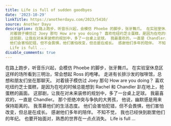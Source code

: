 ```yaml
---
title: Life is full of sudden goodbyes
date: '2023-10-29'
linkTitle: https://anotherdayu.com/2023/5410/
source: Another Dayu
description: 在路上跑步，听音乐兴起，会模仿 Phoebe 的脚步，张牙舞爪。 在实验室休息区这样的场所看到三明治，常会想起 Ross 的咆哮。 走进有长排沙发的咖啡馆，总想和朋友们坐在那聊天。
  对着镜子模仿过 Joey 那句 How are you doing？ 喜欢吃纽约芝士蛋糕，是因为在吃的时候总能想到 Rachel 和 Chandler 趴在地上，抢蛋糕的画面。
  这部剧，让我在对未来装修的规划中，多了一台桌上足球。 我最喜欢的，一直是 Chandler。 那个拒绝冲突与争执的大男孩， 他说，幽默感是用来保持距离的。 我羡慕他们的生活态度。
  他们会害怕犯错，但不会畏惧，他们害怕改变，但总是在成长。 感谢他们多年的陪伴。 不知不觉， 我也已经快到剧里他们的年纪。 也要开始面对，熟悉的世界在一点点消失。
  Life is full ...
disable_comments: true
---
```

在路上跑步，听音乐兴起，会模仿 Phoebe 的脚步，张牙舞爪。 在实验室休息区这样的场所看到三明治，常会想起 Ross 的咆哮。 走进有长排沙发的咖啡馆，总想和朋友们坐在那聊天。 对着镜子模仿过 Joey 那句 How are you doing？ 喜欢吃纽约芝士蛋糕，是因为在吃的时候总能想到 Rachel 和 Chandler 趴在地上，抢蛋糕的画面。 这部剧，让我在对未来装修的规划中，多了一台桌上足球。 我最喜欢的，一直是 Chandler。 那个拒绝冲突与争执的大男孩， 他说，幽默感是用来保持距离的。 我羡慕他们的生活态度。 他们会害怕犯错，但不会畏惧，他们害怕改变，但总是在成长。 感谢他们多年的陪伴。 不知不觉， 我也已经快到剧里他们的年纪。 也要开始面对，熟悉的世界在一点点消失。 Life is full ...